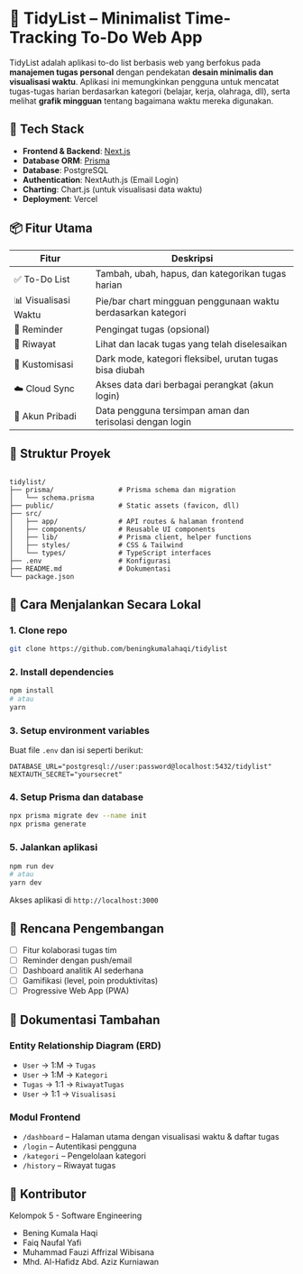 # 🧹 TidyList – Minimalist Time-Tracking To-Do Web App

TidyList adalah aplikasi to-do list berbasis web yang berfokus pada **manajemen tugas personal** dengan pendekatan **desain minimalis dan visualisasi waktu**. Aplikasi ini memungkinkan pengguna untuk mencatat tugas-tugas harian berdasarkan kategori (belajar, kerja, olahraga, dll), serta melihat **grafik mingguan** tentang bagaimana waktu mereka digunakan.

## 🚀 Tech Stack

- **Frontend & Backend**: [Next.js](https://nextjs.org/)
- **Database ORM**: [Prisma](https://www.prisma.io/)
- **Database**: PostgreSQL
- **Authentication**: NextAuth.js (Email Login)
- **Charting**: Chart.js (untuk visualisasi data waktu)
- **Deployment**: Vercel

## 📦 Fitur Utama

| Fitur                | Deskripsi                                                                 |
|---------------------|--------------------------------------------------------------------------|
| ✅ To-Do List        | Tambah, ubah, hapus, dan kategorikan tugas harian                        |
| 📊 Visualisasi Waktu| Pie/bar chart mingguan penggunaan waktu berdasarkan kategori             |
| 🔔 Reminder         | Pengingat tugas (opsional)                                               |
| 📅 Riwayat          | Lihat dan lacak tugas yang telah diselesaikan                            |
| 🎨 Kustomisasi      | Dark mode, kategori fleksibel, urutan tugas bisa diubah                  |
| ☁️ Cloud Sync       | Akses data dari berbagai perangkat (akun login)                          |
| 🔐 Akun Pribadi     | Data pengguna tersimpan aman dan terisolasi dengan login                 |

## 📂 Struktur Proyek

```

tidylist/
├── prisma/                # Prisma schema dan migration
│   └── schema.prisma
├── public/                # Static assets (favicon, dll)
├── src/
│   ├── app/               # API routes & halaman frontend
│   ├── components/        # Reusable UI components
│   ├── lib/               # Prisma client, helper functions
│   ├── styles/            # CSS & Tailwind
│   └── types/             # TypeScript interfaces
├── .env                   # Konfigurasi
├── README.md              # Dokumentasi
└── package.json

````

## 🧪 Cara Menjalankan Secara Lokal

### 1. Clone repo
```bash
git clone https://github.com/beningkumalahaqi/tidylist
````

### 2. Install dependencies

```bash
npm install
# atau
yarn
```

### 3. Setup environment variables

Buat file `.env` dan isi seperti berikut:

```env
DATABASE_URL="postgresql://user:password@localhost:5432/tidylist"
NEXTAUTH_SECRET="yoursecret"
```

### 4. Setup Prisma dan database

```bash
npx prisma migrate dev --name init
npx prisma generate
```

### 5. Jalankan aplikasi

```bash
npm run dev
# atau
yarn dev
```

Akses aplikasi di `http://localhost:3000`

## 🎯 Rencana Pengembangan

* [ ] Fitur kolaborasi tugas tim
* [ ] Reminder dengan push/email
* [ ] Dashboard analitik AI sederhana
* [ ] Gamifikasi (level, poin produktivitas)
* [ ] Progressive Web App (PWA)

## 📘 Dokumentasi Tambahan

### Entity Relationship Diagram (ERD)

* `User` → 1\:M → `Tugas`
* `User` → 1\:M → `Kategori`
* `Tugas` → 1:1 → `RiwayatTugas`
* `User` → 1:1 → `Visualisasi`

### Modul Frontend

* `/dashboard` – Halaman utama dengan visualisasi waktu & daftar tugas
* `/login` – Autentikasi pengguna
* `/kategori` – Pengelolaan kategori
* `/history` – Riwayat tugas

## 🤝 Kontributor

Kelompok 5 - Software Engineering

* Bening Kumala Haqi
* Faiq Naufal Yafi
* Muhammad Fauzi Affrizal Wibisana
* Mhd. Al-Hafidz Abd. Aziz Kurniawan